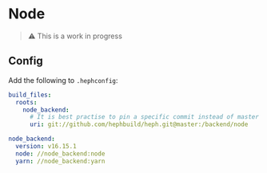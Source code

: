 # Node

> ⚠️ This is a work in progress

## Config

Add the following to `.hephconfig`:

```yaml title=".hephconfig"
build_files:
  roots:
    node_backend:
      # It is best practise to pin a specific commit instead of master
      uri: git://github.com/hephbuild/heph.git@master:/backend/node

node_backend:
  version: v16.15.1
  node: //node_backend:node
  yarn: //node_backend:yarn
```
